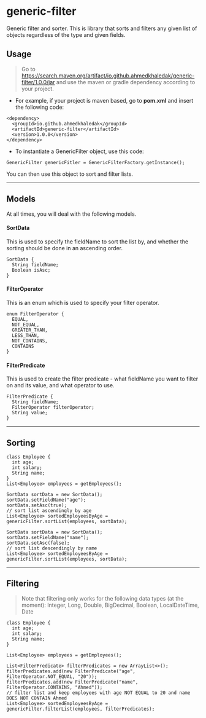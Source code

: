 # generic-filter
Generic filter and sorter. This is library that sorts and filters any given list of objects regardless of the type and given fields. 

## Usage 
> Go to https://search.maven.org/artifact/io.github.ahmedkhaledak/generic-filter/1.0.0/jar and use the maven or gradle dependency according to your project.

* For example, if your project is maven based, go to **pom.xml** and insert the following code:
```
<dependency>
  <groupId>io.github.ahmedkhaledak</groupId>
  <artifactId>generic-filter</artifactId>
  <version>1.0.0</version>
</dependency>
```

* To instantiate a GenericFilter object, use this code: 
```
GenericFilter genericFitler = GenericFilterFactory.getInstance();
```

You can then use this object to sort and filter lists. 

<hr>

## Models
At all times, you will deal with the following models.
#### SortData
This is used to specify the fieldName to sort the list by, and whether the sorting should be done in an ascending order.
```
SortData {
  String fieldName;
  Boolean isAsc;
}
```
#### FilterOperator
This is an enum which is used to specify your filter operator.
```
enum FilterOperator {
  EQUAL,
  NOT_EQUAL,
  GREATER_THAN,
  LESS_THAN,
  NOT_CONTAINS,
  CONTAINS
}
```
#### FilterPredicate
This is used to create the filter predicate - what fieldName you want to filter on and its value, and what operator to use.
```
FilterPredicate {
  String fieldName;
  FilterOperator filterOperator;
  String value;
}
```
<hr>

## Sorting
```
class Employee {
  int age;
  int salary;
  String name;
}
List<Employee> employees = getEmployees();

SortData sortData = new SortData();
sortData.setFieldName("age");
sortData.setAsc(true);
// sort list ascendingly by age
List<Employee> sortedEmployeesByAge = genericFilter.sortList(employees, sortData);

SortData sortData = new SortData();
sortData.setFieldName("name");
sortData.setAsc(false);
// sort list descendingly by name
List<Employee> sortedEmployeesByAge = genericFilter.sortList(employees, sortData);
```
<hr>

## Filtering
> Note that filtering only works for the following data types (at the moment): Integer, Long, Double, BigDecimal, Boolean, LocalDateTime, Date

```
class Employee {
  int age;
  int salary;
  String name;
}

List<Employee> employees = getEmployees();

List<FilterPredicate> filterPredicates = new ArrayList<>();
filterPredicates.add(new FilterPredicate("age", FilterOperator.NOT_EQUAL, "20"));
filterPredicates.add(new FilterPredicate("name", FilterOperator.CONTAINS, "Ahmed"));
// filter list and keep employees with age NOT EQUAL to 20 and name DOES NOT CONTAIN Ahmed
List<Employee> sortedEmployeesByAge = genericFilter.filterList(employees, filterPredicates);

```

